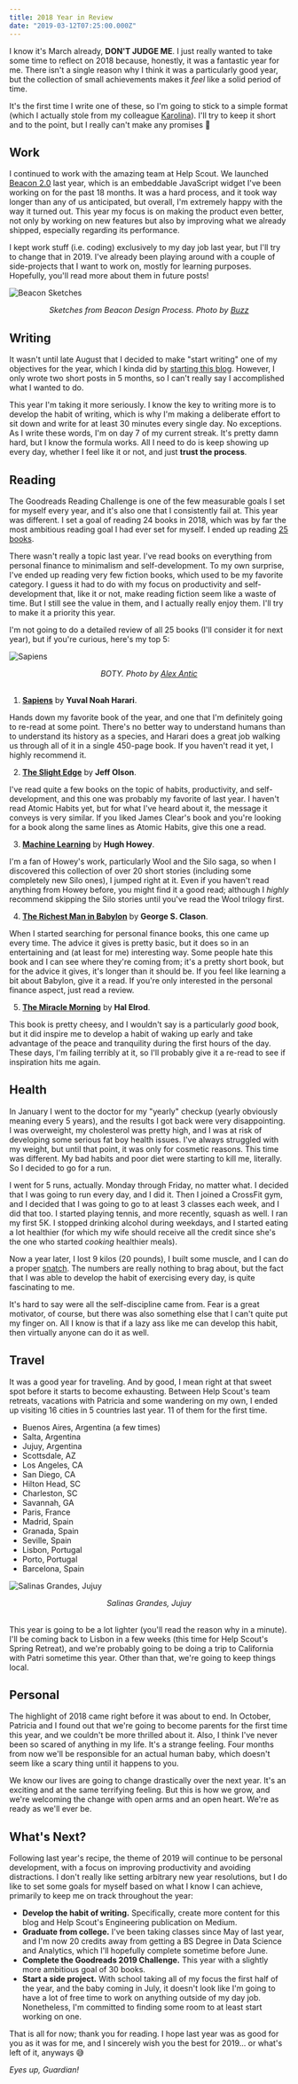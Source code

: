 ```yaml
---
title: 2018 Year in Review
date: "2019-03-12T07:25:00.000Z"
---
```


I know it's March already, **DON'T JUDGE ME**. I just really wanted to take some time to reflect on 2018 because, honestly, it was a fantastic year for me. There isn't a single reason why I think it was a particularly good year, but the collection of small achievements makes it _feel_ like a solid period of time.

It's the first time I write one of these, so I'm going to stick to a simple format (which I actually stole from my colleague [Karolina](https://thefox.is/2019/2018-year-in-review)). I'll try to keep it short and to the point, but I really can't make any promises 😬

## Work
I continued to work with the amazing team at Help Scout. We launched [Beacon 2.0](https://www.helpscout.com/live-chat/) last year, which is an embeddable JavaScript widget I've been working on for the past 18 months. It was a hard process, and it took way longer than any of us anticipated, but overall, I'm extremely happy with the way it turned out. This year my focus is on making the product even better, not only by working on new features but also by improving what we already shipped, especially regarding its performance.

I kept work stuff (i.e. coding) exclusively to my day job last year, but I'll try to change that in 2019. I've already been playing around with a couple of side-projects that I want to work on, mostly for learning purposes.  Hopefully, you'll read more about them in future posts!

![Beacon Sketches](./beacon-design-improvements-sketches.jpg)
<center><i>Sketches from Beacon Design Process. Photo by <a href="https://www.helpscout.com/blog/beacon-design/" target="_blank" rel="noopener">Buzz</a></i></center>

## Writing
It wasn't until late August that I decided to make "start writing" one of my objectives for the year, which I kinda did by [starting this blog](https://charca.me/getting-started/). However, I only wrote two short posts in 5 months, so I can't really say I accomplished what I wanted to do.

This year I'm taking it more seriously. I know the key to writing more is to develop the habit of writing, which is why I'm making a deliberate effort to sit down and write for at least 30 minutes every single day. No exceptions. As I write these words, I'm on day 7 of my current streak. It's pretty damn hard, but I know the formula works. All I need to do is keep showing up every day, whether I feel like it or not, and just **trust the process**.

## Reading
The Goodreads Reading Challenge is one of the few measurable goals I set for myself every year, and it's also one that I consistently fail at. This year was different. I set a goal of reading 24 books in 2018, which was by far the most ambitious reading goal I had ever set for myself. I ended up reading [25 books](https://www.goodreads.com/user_challenges/11464846).

There wasn't really a topic last year. I've read books on everything from personal finance to minimalism and self-development. To my own surprise, I've ended up reading very few fiction books, which used to be my favorite category. I guess it had to do with my focus on productivity and self-development that, like it or not, make reading fiction seem like a waste of time. But I still see the value in them, and I actually really enjoy them. I'll try to make it a priority this year.

I'm not going to do a detailed review of all 25 books (I'll consider it for next year), but if you're curious, here's my top 5:

![Sapiens](./Sapiens.jpg)
<center><i>BOTY. Photo by <a href="https://impartiallyderivative.com/2018/11/07/book-review-sapiens-by-yuval-noah-harari/" target="_blank" rel="noopener">Alex Antic</a></i></center>
<br />

1. **[Sapiens](https://www.goodreads.com/book/show/23692271-sapiens)** by **Yuval Noah Harari**.

Hands down my favorite book of the year, and one that I'm definitely going to re-read at some point. There's no better way to understand humans than to understand its history as a species, and Harari does a great job walking us through all of it in a single 450-page book. If you haven't read it yet, I highly recommend it.

2. **[The Slight Edge](https://www.goodreads.com/book/show/590652.The_Slight_Edge)** by **Jeff Olson**.

I've read quite a few books on the topic of habits, productivity, and self-development, and this one was probably my favorite of last year. I haven't read Atomic Habits yet, but for what I've heard about it, the message it conveys is very similar. If you liked James Clear's book and you're looking for a book along the same lines as Atomic Habits, give this one a read.

3. **[Machine Learning](https://www.goodreads.com/book/show/33503613-machine-learning)** by **Hugh Howey**.

I'm a fan of Howey's work, particularly Wool and the Silo saga, so when I discovered this collection of over 20 short stories (including some completely new Silo ones), I jumped right at it. Even if you haven't read anything from Howey before, you might find it a good read; although I _highly_ recommend skipping the Silo stories until you've read the Wool trilogy first.

4. **[The Richest Man in Babylon](https://www.goodreads.com/book/show/1052.The_Richest_Man_in_Babylon)** by **George S. Clason**.

When I started searching for personal finance books, this one came up every time. The advice it gives is pretty basic, but it does so in an entertaining and (at least for me) interesting way. Some people hate this book and I can see where they're coming from; it's a pretty short book, but for the advice it gives, it's longer than it should be. If you feel like learning a bit about Babylon, give it a read. If you're only interested in the personal finance aspect, just read a review.

5. **[The Miracle Morning](https://www.goodreads.com/book/show/17166225-the-miracle-morning)** by **Hal Elrod**.

This book is pretty cheesy, and I wouldn't say is a particularly _good_ book, but it did inspire me to develop a habit of waking up early and take advantage of the peace and tranquility during the first hours of the day. These days, I'm failing terribly at it, so I'll probably give it a re-read to see if inspiration hits me again.

## Health

In January I went to the doctor for my "yearly" checkup (yearly obviously meaning every 5 years), and the results I got back were very disappointing. I was overweight, my cholesterol was pretty high, and I was at risk of developing some serious fat boy health issues. I've always struggled with my weight, but until that point, it was only for cosmetic reasons. This time was different. My bad habits and poor diet were starting to kill me, literally. So I decided to go for a run.

I went for 5 runs, actually. Monday through Friday, no matter what. I decided that I was going to run every day, and I did it. Then I joined a CrossFit gym, and I decided that I was going to go to at least 3 classes each week, and I did that too. I started playing tennis, and more recently, squash as well. I ran my first 5K. I stopped drinking alcohol during weekdays, and I started eating a lot healthier (for which my wife should receive all the credit since she's the one who started _cooking_ healthier meals).

Now a year later, I lost 9 kilos (20 pounds), I built some muscle, and I can do a proper [snatch](https://www.youtube.com/watch?v=9xQp2sldyts). The numbers are really nothing to brag about, but the fact that I was able to develop the habit of exercising every day, is quite fascinating to me.

It's hard to say were all the self-discipline came from. Fear is a great motivator, of course, but there was also something else that I can't quite put my finger on. All I know is that if a lazy ass like me can develop this habit, then virtually anyone can do it as well.

## Travel
It was a good year for traveling. And by good, I mean right at that sweet spot before it starts to become exhausting. Between Help Scout's team retreats, vacations with Patricia and some wandering on my own, I ended up visiting 16 cities in 5 countries last year. 11 of them for the first time.

- Buenos Aires, Argentina (a few times)
- Salta, Argentina
- Jujuy, Argentina
- Scottsdale, AZ
- Los Angeles, CA
- San Diego, CA
- Hilton Head, SC
- Charleston, SC
- Savannah, GA
- Paris, France
- Madrid, Spain
- Granada, Spain
- Seville, Spain
- Lisbon, Portugal
- Porto, Portugal
- Barcelona, Spain

![Salinas Grandes, Jujuy](./salinas-grandes.jpg)
<center><i>Salinas Grandes, Jujuy</i></center>
<br />

This year is going to be a lot lighter (you'll read the reason why in a minute). I'll be coming back to Lisbon in a few weeks (this time for Help Scout's Spring Retreat), and we're probably going to be doing a trip to California with Patri sometime this year. Other than that, we're going to keep things local.

## Personal

The highlight of 2018 came right before it was about to end. In October, Patricia and I found out that we're going to become parents for the first time this year, and we couldn't be more thrilled about it. Also, I think I've never been so scared of anything in my life. It's a strange feeling. Four months from now we'll be responsible for an actual human baby, which doesn't seem like a scary thing until it happens to you.

We know our lives are going to change drastically over the next year. It's an exciting and at the same terrifying feeling. But this is how we grow, and we're welcoming the change with open arms and an open heart. We're as ready as we'll ever be.

## What's Next?

Following last year's recipe, the theme of 2019 will continue to be personal development, with a focus on improving productivity and avoiding distractions. I don't really like setting arbitrary new year resolutions, but I do like to set some goals for myself based on what I know I can achieve, primarily to keep me on track throughout the year:

- **Develop the habit of writing.** Specifically, create more content for this blog and Help Scout's Engineering publication on Medium.
- **Graduate from college.** I've been taking classes since May of last year, and I'm now 20 credits away from getting a BS Degree in Data Science and Analytics, which I'll hopefully complete sometime before June.
- **Complete the Goodreads 2019 Challenge.** This year with a slightly more ambitious goal of 30 books.
- **Start a side project.** With school taking all of my focus the first half of the year, and the baby coming in July, it doesn't look like I'm going to have a lot of free time to work on anything outside of my day job. Nonetheless, I'm committed to finding some room to at least start working on one.

That is all for now; thank you for reading. I hope last year was as good for you as it was for me, and I sincerely wish you the best for 2019... or what's left of it, anyways 😅

_Eyes up, Guardian!_
